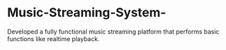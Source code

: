 # Music-Streaming-System-
 Developed a fully functional music streaming platform that performs basic functions like realtime playback.
